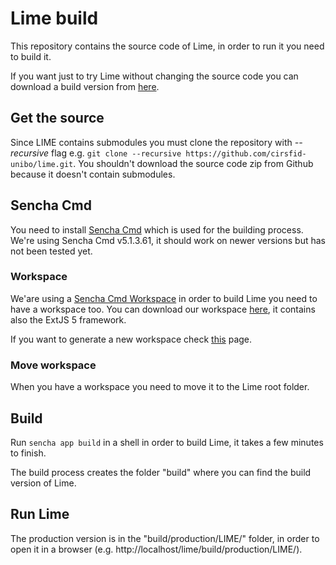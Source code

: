 # Lime build

This repository contains the source code of Lime, in order to run it you need to build it.

If you want just to try Lime without changing the source code you can download a build version from [here](http://lime.cirsfid.unibo.it/?page_id=8).


## Get the source
Since LIME contains submodules you must clone the repository with *--recursive* flag e.g. `git clone --recursive https://github.com/cirsfid-unibo/lime.git`. You shouldn't download the source code zip from Github because it doesn't contain submodules.

## Sencha Cmd
You need to install [Sencha Cmd](https://www.sencha.com/products/sencha-cmd/) which is used for the building process. We're using Sencha Cmd v5.1.3.61, it should work on newer versions but has not been tested yet.

### Workspace
We'are using a [Sencha Cmd Workspace](http://docs.sencha.com/cmd/5.x/workspaces.html) in order to build Lime you need to have a workspace too. You can download our workspace [here](http://sinatra.cirsfid.unibo.it/demo-akn/lime_ext_workspace.zip), it contains also the ExtJS 5 framework.

If you want to generate a new workspace check [this](http://docs.sencha.com/cmd/5.x/workspaces.html) page.

### Move workspace
When you have a workspace you need to move it to the Lime root folder.

## Build
Run `sencha app build` in a shell in order to build Lime, it takes a few minutes to finish.

The build process creates the folder "build" where you can find the build version of Lime.

## Run Lime
The production version is in the "build/production/LIME/" folder, in order to open it in a browser (e.g. http://localhost/lime/build/production/LIME/).

